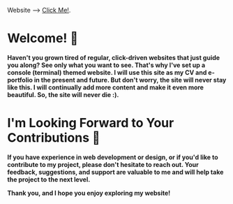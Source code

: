 Website --> [Click Me!](https://e3m1rrq.github.io/).


# Welcome! 👋
**Haven't you grown tired of regular, click-driven websites that just guide you along? See only what you want to see. That's why I've set up a console (terminal) themed website. I will use this site as my CV and e-portfolio in the present and future. But don't worry, the site will never stay like this. I will continually add more content and make it even more beautiful. So, the site will never die :).**

# I'm Looking Forward to Your Contributions 💜
**If you have experience in web development or design, or if you'd like to contribute to my project, please don't hesitate to reach out. Your feedback, suggestions, and support are valuable to me and will help take the project to the next level.**

**Thank you, and I hope you enjoy exploring my website!**
